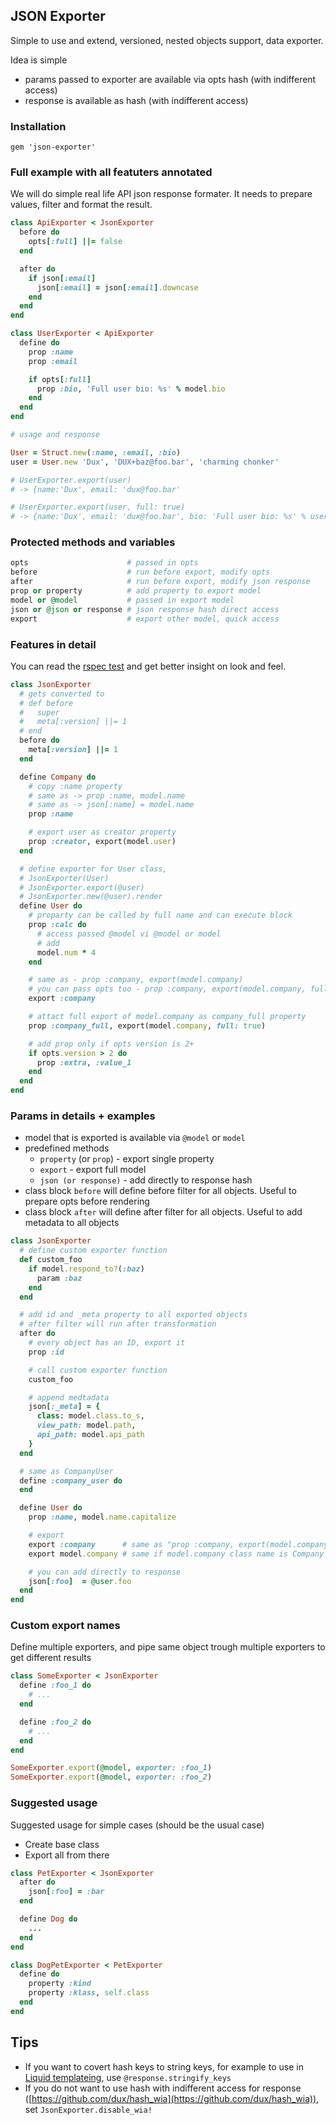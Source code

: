 ## JSON Exporter

Simple to use and extend, versioned, nested objects support, data exporter.

Idea is simple

* params passed to exporter are available via opts hash (with indifferent access)
* response is available as hash (with indifferent access)

### Installation

`gem 'json-exporter'`

### Full example with all featuters annotated

We will do simple real life API json response formater. It needs to prepare values, filter and format the result.

```ruby
class ApiExporter < JsonExporter
  before do
    opts[:full] ||= false
  end

  after do
    if json[:email]
      json[:email] = json[:email].downcase
    end
  end
end

class UserExporter < ApiExporter
  define do
    prop :name
    prop :email

    if opts[:full]
      prop :bio, 'Full user bio: %s' % model.bio
    end
  end
end

# usage and response

User = Struct.new(:name, :email, :bio)
user = User.new 'Dux', 'DUX+baz@foo.bar', 'charming chonker'

# UserExporter.export(user)
# -> {name:'Dux', email: 'dux@foo.bar'

# UserExporter.export(user, full: true)
# -> {name:'Dux', email: 'dux@foo.bar', bio: 'Full user bio: %s' % user.bio
```

### Protected methods and variables

```ruby
opts                      # passed in opts
before                    # run before export, modify opts
after                     # run before export, modify json response
prop or property          # add property to export model
model or @model           # passed in export model
json or @json or response # json response hash direct access
export                    # export other model, quick access
```

### Features in detail

You can read the [rspec test](https://github.com/dux/json-exporter/blob/master/spec/tests/exporter_spec.rb)
and get better insight on look and feel.

```ruby
class JsonExporter
  # gets converted to
  # def before
  #   super
  #   meta[:version] ||= 1
  # end
  before do
    meta[:version] ||= 1
  end

  define Company do
    # copy :name property
    # same as -> prop :name, model.name
    # same as -> json[:name] = model.name
    prop :name

    # export user as creator property
    prop :creator, export(model.user)
  end

  # define exporter for User class,
  # JsonExporter(User)
  # JsonExporter.export(@user)
  # JsonExporter.new(@user).render
  define User do
    # proparty can be called by full name and can execute block
    prop :calc do
      # access passed @model vi @model or model
      # add
      model.num * 4
    end

    # same as - prop :company, export(model.company)
    # you can pass opts too - prop :company, export(model.company, full: true)
    export :company

    # attact full export of model.company as company_full property
    prop :company_full, export(model.company, full: true)

    # add prop only if opts version is 2+
    if opts.version > 2 do
      prop :extra, :value_1
    end
  end
end
```

### Params in details + examples

* model that is exported is available via `@model` or `model`
* predefined methods
  * `property` (or `prop`) - export single property
  * `export` - export full model
  * `json (or response)` - add directly to response hash
* class block `before` will define before filter for all objects. Useful to prepare opts before rendering
* class block `after` will define after filter for all objects. Useful to add metadata to all objects

```ruby
class JsonExporter
  # define custom exporter function
  def custom_foo
    if model.respond_to?(:baz)
      param :baz
    end
  end

  # add id and _meta property to all exported objects
  # after filter will run after transformation
  after do
    # every object has an ID, export it
    prop :id

    # call custom exporter function
    custom_foo

    # append medtadata
    json[:_meta] = {
      class: model.class.to_s,
      view_path: model.path,
      api_path: model.api_path
    }
  end

  # same as CompanyUser
  define :company_user do
  end

  define User do
    prop :name, model.name.capitalize

    # export
    export :company      # same as "prop :company, export(model.company)"
    export model.company # same if model.company class name is Company

    # you can add directly to response
    json[:foo]  = @user.foo
  end
end
```

### Custom export names

Define multiple exporters, and pipe same object trough multiple exporters to get different results

```ruby
class SomeExporter < JsonExporter
  define :foo_1 do
    # ...
  end

  define :foo_2 do
    # ...
  end
end

SomeExporter.export(@model, exporter: :foo_1)
SomeExporter.export(@model, exporter: :foo_2)
```

### Suggested usage

Suggested usage for simple cases (should be the usual case)

* Create base class
* Export all from there

```ruby
class PetExporter < JsonExporter
  after do
    json[:foo] = :bar
  end

  define Dog do
    ...
  end
end
```



```ruby
class DogPetExporter < PetExporter
  define do
    property :kind
    property :klass, self.class
  end
end
```

## Tips

* If you want to covert hash keys to string keys, for example to use in
  [Liquid templateing](https://shopify.github.io/liquid/), use `@response.stringify_keys`
* If you do not want to use hash with indifferent access for response
  ([https://github.com/dux/hash_wia](https://github.com/dux/hash_wia)), set `JsonExporter.disable_wia!`
